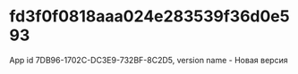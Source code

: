 # fd3f0f0818aaa024e283539f36d0e593
App id 7DB96-1702C-DC3E9-732BF-8C2D5, version name - Новая версия

